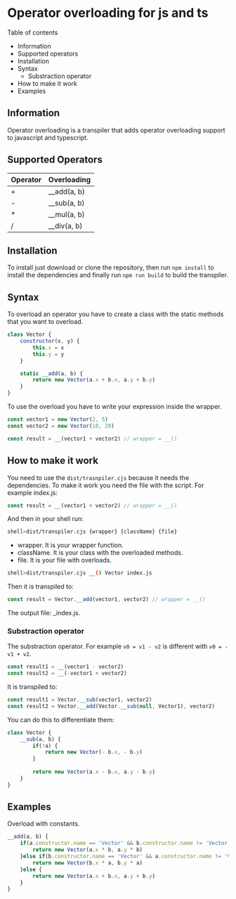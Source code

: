 # Operator overloading for js and ts
Table of contents
- Information
- Supported operators
- Installation
- Syntax
  - Substraction operator 
- How to make it work
- Examples
## Information
Operator overloading is a transpiler that adds operator overloading support to
javascript and typescript.
## Supported Operators
| Operator | Overloading  |
|----------|--------------|
| +        | __add(a, b)  |
| -        | __sub(a, b) |
| *        | __mul(a, b)  |
| /        | __div(a, b)  |
## Installation
To install just download or clone the repository, then run `npm install` to install 
the dependencies and finally run `npm run build` to build the transpiler.
## Syntax
To overload an operator you have to create a class with the static methods that you want to overload.
```js
class Vector {
    constructor(x, y) {
        this.x = x
        this.y = y
    }

    static __add(a, b) {
        return new Vector(a.x + b.x, a.y + b.y)
    }
}
```
To use the overload you have to write your expression inside the wrapper.
```js
const vector1 = new Vector(2, 5)
const vector2 = new Vector(10, 20)

const result = __(vector1 + vector2) // wrapper = __()
```
## How to make it work
You need to use the `dist/trasnpiler.cjs` because it needs the dependencies.
To make it work you need the file with the script. For example index.js:
```js
const result = __(vector1 + vector2) // wrapper = __()
```
And then in your shell run:
```bash
shell>dist/transpiler.cjs {wrapper} {className} {file}
```
- wrapper. It is your wrapper function.
- className. It is your class with the overloaded methods.
- file. It is your file with overloads.
```bash
shell>dist/transpiler.cjs __() Vector index.js
```
Then it is transpiled to:
```js
const result = Vector.__add(vector1, vector2) // wrapper = __()
```
The output file: _index.js.
### Substraction operator
The substraction operator. For example `v0 = v1 - v2` is different with `v0 = -v1 + v2`.
```js
const result1 = __(vector1 - vector2)
const result2 = __(-vector1 + vector2)
```
It is transpiled to:
```js
const result1 = Vector.__sub(vector1, vector2)
const result2 = Vector.__add(Vector.__sub(null, Vector1), vector2)
```
You can do this to differentiate them:
```js
class Vector {
    __sub(a, b) {
        if(!a) {
            return new Vector(- b.x, - b.y)
        }
        
        return new Vector(a.x - b.x, a.y - b.y)
    }
}
```
## Examples
Overload with constants.
```js
__add(a, b) {
    if(a.constructor.name == 'Vector' && b.constructor.name != 'Vector') {
        return new Vector(a.x * b, a.y * b)
    }else if(b.constructor.name == 'Vector' && a.constructor.name != 'Vector') {
        return new Vector(b.x * a, b.y * a)
    }else {
        return new Vector(a.x + b.x, a.y + b.y)
    }
}
```
